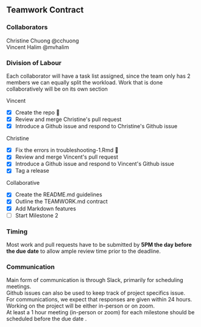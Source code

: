 ## Teamwork Contract
### Collaborators
Christine Chuong @cchuong  
Vincent Halim @mvhalim
### Division of Labour
Each collaborator will have a task list assigned, since the team only has 2 members we can equally split the workload. Work that is done collaboratively will be on its own section  

Vincent
*  [x] Create the repo :rocket:
*  [x] Review and merge Christine's pull request
*  [x] Introduce a Github issue and respond to Christine's Github issue 
  
Christine
*  [x] Fix the errors in troubleshooting-1.Rmd  :tada:
*  [x] Review and merge Vincent's pull request
* [x] Introduce a Github issue and respond to Vincent's Github issue
* [X] Tag a release   
  
Collaborative
* [x] Create the README.md guidelines
* [x] Outline the TEAMWORK.md contract
* [x] Add Markdown features
* [ ] Start Milestone 2
### Timing  
Most work and pull requests have to be submitted by __5PM the day before the due date__ to allow ample review time prior to the deadline.  
### Communication  
Main form of communication is through Slack, primarily for scheduling meetings.   
Github issues can also be used to keep track of project specifics issue.  
For communications, we expect that responses are given within 24 hours.   
Working on the project will be either in-person or on zoom.  
At least a 1 hour meeting (in-person or zoom) for each milestone should be scheduled before the due date .  


